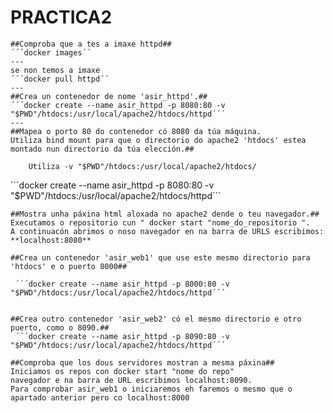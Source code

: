 # PRACTICA2


    ##Comproba que a tes a imaxe httpd##
    ´´´docker images´´
    ---
    se non temos a imaxe 
    ´´´docker pull httpd´´
    ---
    ##Crea un contenedor de nome 'asir_httpd'.##
    ´´´docker create --name asir_httpd -p 8080:80 -v "$PWD"/htdocs:/usr/local/apache2/htdocs/httpd´´´
    ---
    ##Mapea o porto 80 do contenedor có 8080 da túa máquina.
    Utiliza bind mount para que o directorio do apache2 'htdocs' estea montado nun directorio da túa elección.##

        Utiliza -v "$PWD"/htdocs:/usr/local/apache2/htdocs/

 ´´´docker create --name asir_httpd -p 8080:80 -v "$PWD"/htdocs:/usr/local/apache2/htdocs/httpd´´´

    ##Mostra unha páxina html aloxada no apache2 dende o teu navegador.##
    Executamos o repositorio cun " docker start "nome_do_repositorio ".
    A continuacón abrimos o noso navegador en na barra de URLS escribimos: **localhost:8080** 
    
    ##Crea un contenedor 'asir_web1' que use este mesmo directorio para 'htdocs' e o puerto 8000##
    
     ´´´docker create --name asir_httpd -p 8000:80 -v "$PWD"/htdocs:/usr/local/apache2/htdocs/httpd´´´

    
    ##Crea outro contenedor 'asir_web2' có el mesmo directorio e otro puerto, como o 8090.##
     ´´´docker create --name asir_httpd -p 8090:80 -v "$PWD"/htdocs:/usr/local/apache2/htdocs/httpd´´´

    ##Comproba que los dous servidores mostran a mesma páxina##
    Iniciamos os repos con docker start "nome do repo"
    navegador e na barra de URL escribimos localhost:8090.
    Para comprobar asir_web1 o iniciaremos eh faremos o mesmo que o apartado anterior pero co localhost:8000

   


